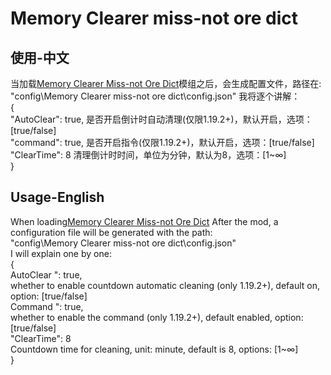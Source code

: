 # Memory Clearer miss-not ore dict

## 使用-中文
当加载[Memory Clearer Miss-not Ore Dict](https://github.com/MCTeamPotato/MCMOD)模组之后，会生成配置文件，路径在:  
"config\Memory Clearer miss-not ore dict\config.json" 
我将逐个讲解：  
{  
"AutoClear": true, 是否开启倒计时自动清理(仅限1.19.2+)，默认开启，选项：[true/false]  
"command": true, 是否开启指令(仅限1.19.2+)，默认开启，选项：[true/false]   
"ClearTime": 8 清理倒计时时间，单位为分钟，默认为8，选项：[1~∞]  
}
## Usage-English

When loading[Memory Clearer Miss-not Ore Dict](https://github.com/MCTeamPotato/MCMOD) After the mod, a configuration file will be generated with the path:  
"config\Memory Clearer miss-not ore dict\config.json"  
I will explain one by one:  
{    
AutoClear ": true,  
whether to enable countdown automatic cleaning (only 1.19.2+), default on, option: [true/false]  
Command ": true,  
whether to enable the command (only 1.19.2+), default enabled, option: [true/false]  
"ClearTime": 8  
Countdown time for cleaning, unit: minute, default is 8, options: [1~∞]  
}  
